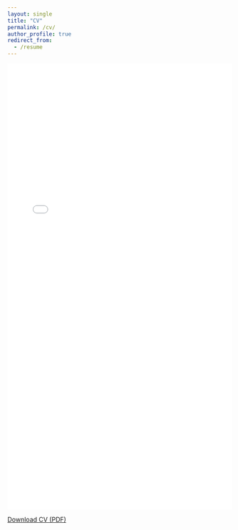 ```yaml
---
layout: single
title: "CV"
permalink: /cv/
author_profile: true
redirect_from:
  - /resume
---
```



<embed src="/assets/resume/re.pdf" type="application/pdf" width="100%" height="1000px" />
<p><a href="/assets/resume/re.pdf" download>Download CV (PDF)</a></p>
